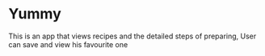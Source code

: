 # Yummy
This is an app that views recipes and the detailed steps of preparing, User can save and view his favourite one
